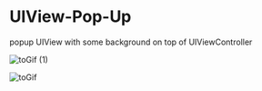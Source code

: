 # UIView-Pop-Up
popup UIView with some background on top of UIViewController

![toGif (1)](https://user-images.githubusercontent.com/47589216/138355621-275f0266-ff51-4bde-b79c-f508549c19e7.gif)


![toGif](https://user-images.githubusercontent.com/47589216/138354953-6b2197c6-ca7b-4dcf-92cb-105ffb78962b.gif)
